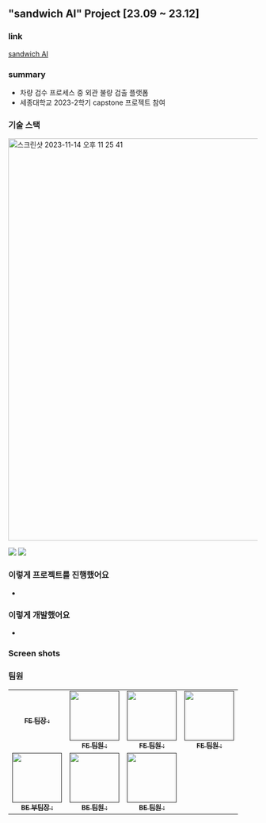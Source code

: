## "sandwich AI" Project [23.09 ~ 23.12]

### link

[sandwich AI]()


### summary

- 차량 검수 프로세스 중 외관 불량 검출 플랫폼
- 세종대학교 2023-2학기 capstone 프로젝트 참여


### 기술 스택
<img width="811" alt="스크린샷 2023-11-14 오후 11 25 41" src="https://github.com/capstone-sandwichAI/applicationServer/assets/96655921/00baa1a8-e293-47de-a1ce-c7996680dda3">

<img src="https://img.shields.io/badge/Spring-6DB33F?style=for-the-badge&logo=Spring&logoColor=green">  <img src="https://img.shields.io/badge/mariaDB-003545?style=for-the-badge&logo=mariaDB&logoColor=white"> 


### 이렇게 프로젝트를 진행했어요
- 


### 이렇게 개발했어요
- 


### Screen shots

### 팀원
<table>
  <tbody>
    <tr>
      <td align="center"><a href=""><img src="width="100px;" alt=""/><br /><sub><b>FE 팀장 : </b></sub></a><br /></td>
      <td align="center"><a href=""><img src="" width="100px;" alt=""/><br /><sub><b>FE 팀원 : </b></sub></a><br /></td>
      <td align="center"><a href=""><img src="" width="100px;" alt=""/><br /><sub><b>FE 팀원 : </b></sub></a><br /></td>
      <td align="center"><a href=""><img src="" width="100px;" alt=""/><br /><sub><b>FE 팀원 : </b></sub></a><br /></td>
     <tr/>
      <td align="center"><a href=""><img src="" width="100px;" alt=""/><br /><sub><b>BE 부팀장 : </b></sub></a><br /></td>
      <td align="center"><a href=""><img src="" width="100px;" alt=""/><br /><sub><b>BE 팀원 : </b></sub></a><br /></td>
      <td align="center"><a href=""><img src="" width="100px;" alt=""/><br /><sub><b>BE 팀원 : </b></sub></a><br /></td>
    </tr>
  </tbody>
</table>
